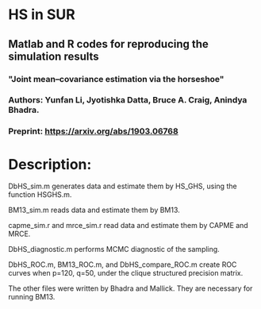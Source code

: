 # HS in SUR

## Matlab and R codes for reproducing the simulation results 

### "Joint mean–covariance estimation via the horseshoe"
### Authors: Yunfan Li, Jyotishka Datta, Bruce A. Craig, Anindya Bhadra. 
### Preprint: https://arxiv.org/abs/1903.06768


# Description:

DbHS_sim.m generates data and estimate them by HS_GHS, using the function HSGHS.m.

BM13_sim.m reads data and estimate them by BM13.

capme_sim.r and mrce_sim.r read data and estimate them by CAPME and MRCE.

DbHS_diagnostic.m performs MCMC diagnostic of the sampling.

DbHS_ROC.m, BM13_ROC.m, and DbHS_compare_ROC.m create ROC curves when p=120, q=50, under the clique structured precision matrix.

The other files were written by Bhadra and Mallick. They are necessary for running BM13.
